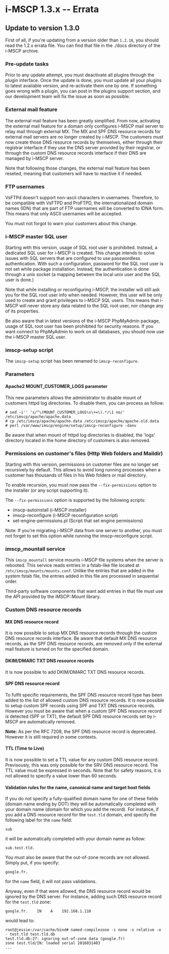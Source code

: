 # i-MSCP 1.3.x -- Errata

## Update to version 1.3.0

First of all, if you're updating from a version older than `1.2.16`, you should read the 1.2.x errata file. You can find
that file in the ./docs directory of the i-MSCP archive.

### Pre-update tasks

Prior to any update attempt, you must deactivate all plugins through the plugin interface. Once the update is done, you
must update all your plugins to latest available version, and re-activate them one by one. If something goes wrong with
a plugin, you can post in the plugins support section, and our development team will fix the issue as soon as possible.

### External mail feature

The external mail feature has been greatly simplified. From now, activating the external mail feature for a domain only
configures i-MSCP mail server to relay mail through external MX. The MX and SPF DNS resource records for external mail
servers are no longer created by i-MSCP. The customers must now create those DNS resource records by themselves, either
through their registrar interface if they use the DNS server provided by their registrar, or  through the custom DNS
resource records interface if their DNS are managed by i-MSCP server.

Note that following those changes, the external mail feature has been reseted, meaning that customers will have to
reactive it if needed.

### FTP usernames

VsFTPd doesn't support non-ascii characters in usernames. Therefore, to be compatible with VsFTPD and ProFTPD, the
internationalized domain names (IDN) that are part of FTP usernames will be converted to IDNA form. This means that
only ASCII usernames will be accepted.

You must not forgot to warn your customers about this change.

### i-MSCP master SQL user

Starting with this version, usage of SQL root user is prohibited. Instead, a dedicated SQL user for i-MSCP is created.
This change intends to solve issues with SQL servers that are configured to use passwordless authentication. With such
a configuration, password for the SQL root user is not set while package installation. Instead, the authentication is
done through a unix socket (a mapping between the local unix user and the SQL user is done.)

Note that while installing or reconfiguring i-MSCP, the installer will still ask you for the SQL root user info when
needed. However, this user will be only used to create and grant privileges to i-MSCP SQL users. This means that i-MSCP
will never store any data related to the SQL root user, nor change any of its properties.

Be also aware that in latest versions of the i-MSCP PhpMyAdmin package, usage of SQL root user has been prohibited for
security reasons. If you want connect to PhpMyAdmin to work on all databases, you should now use the i-MSCP master SQL
user.

### imscp-setup script

The `imscp-setup` script has been renamed to `imscp-reconfigure`.

### Parameters

#### Apache2 MOUNT_CUSTOMER_LOGS parameter

This new parameters allows the administrator to disable mount of customers httpd log directories. To disable them, you
can process as follow:

```
# sed -i'' 's/^\(MOUNT_CUSTOMER_LOGS\s\+=\).*/\1 no/' /etc/imscp/apache/apache.data
# cp /etc/imscp/apache/apache.data /etc/imscp/apache/apache.old.data
# perl /var/www/imscp/engine/setup/imscp-reconfigure -danv
```

Be aware that when mount of httpd log directories is disabled, the 'logs' directory located in the home directory of
customers is also removed.

### Permissions on customer's files (Http Web folders and Maildir)

Starting with this version, permissions on customer files are no longer set recursively by default. This allows to
avoid long running processes when a customer has thousands of files in his Web folders or mail directory.
 
To enable recursion, you must now pass the `--fix-permissions` option to the installer (or any script supporting it). 

The `--fix-permissions` option is supported by the following scripts:

 - imscp-autoinstall (i-MSCP installer)
 - imscp-reconfigure (i-MSCP reconfiguration script)
 - set-engine-permissions.pl (Script that set engine permissions)

Note: If you're migrating i-MSCP data from one server to another, you must not forget to set this option while running the
imscp-reconfigure script.

### imscp_mountall service

This `imscp_mountall` service mounts i-MSCP file systems when the server is rebooted. This service reads entries in a
fstab-like file located at `/etc/imscp/mounts/mounts.conf`. Unlike the entries that are added in the system fstab file,
the entries added in this file are processed in sequential order.

Third-party software components that want add entries in that file must use the API provided by the iMSCP::Mount
library.

### Custom DNS resource records

#### MX DNS resource record

It is now possible to setup MX DNS resource  records through the custom DNS resource records interface. Be aware that
default MX DNS resource records, as the SPF DNS resource records, are removed only if the external mail feature is
turned on for the specified domain.

#### DKIM/DMARC TXT DNS resource records

It is now possible to add DKIM/DMARC TXT DNS resource records.

#### SPF DNS resource record

To fulfit specific requirements, the SPF DNS resource record type has been added to the list of allowed custom DNS
resource records. It is now possible to setup custom SPF records using SPF and TXT DNS resource records. However you
must be aware that when a custom SPF DNS resource record is detected (SPF or TXT), the default SPF DNS resource records
set by i-MSCP are automatically removed.

**Note:** As per the RFC 7208, the SPF DNS resource record is deprecated. However it is still required in some contexts.

#### TTL (Time to Live)

It is now possible to set a TTL value for any custom DNS resource record. Previsously, this was only possible for the
SRV DNS resource record. The TTL value must be expressed in seconds. Note that for safety reasons, it is not allowed to
specify a value lower than 60 seconds.

#### Validation rules for the name, canonical name and target host fields

If you do not specify a fully-qualified domain name for one of these fields (domain name ending by DOT) they will be
automatically completed with your domain name (domain for which you add the record). For instance, if you add a DNS
resource record for the `test.tld` domain, and specify the following label for the `name` field:

    sub

it will be automatically completed with your domain name as follow:

    sub.test.tld.

You must also be aware that the out-of-zone records are not allowed. Simply put, if you specify:

    google.fr.

for the `name` field, it will not pass validations.

Anyway, even if that were allowed, the DNS resource record would be ignored by the DNS server. For instance, adding
such DNS resource record for the `test.tld` zone:

    google.fr.    IN    A    192.168.1.110

would lead to:

    root@jessie:/var/cache/bind# named-compilezone -i none -s relative -o - test.tld test.tld.db 
    test.tld.db:27: ignoring out-of-zone data (google.fr)
    zone test.tld/IN: loaded serial 2016031403
    ...
